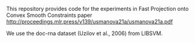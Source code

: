 This repository provides code for the experiments in Fast Projection onto Convex Smooth Constraints paper http://proceedings.mlr.press/v139/usmanova21a/usmanova21a.pdf

We use the doc-rna dataset (Uzilov et al., 2006) from LIBSVM. 
